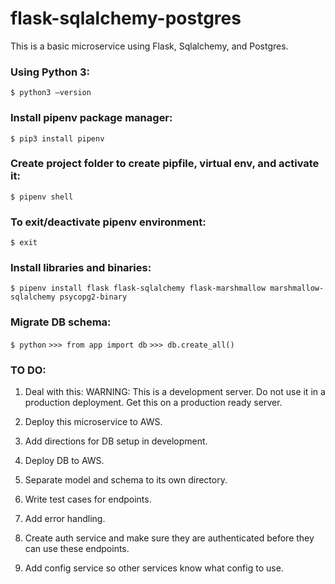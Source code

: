 # flask-sqlalchemy-postgres
This is a basic microservice using Flask, Sqlalchemy, and Postgres.


### Using Python 3:
`$ python3 —version`

### Install pipenv package manager:
`$ pip3 install pipenv`

### Create project folder to create pipfile, virtual env, and activate it:
`$ pipenv shell`

### To exit/deactivate pipenv environment:
`$ exit`

### Install libraries and binaries:
`$ pipenv install flask flask-sqlalchemy flask-marshmallow marshmallow-sqlalchemy psycopg2-binary`

### Migrate DB schema:
`$ python`
`>>> from app import db`
`>>> db.create_all()`



### TO DO:


1. Deal with this: WARNING: This is a development server. Do not use it in a production deployment.
Get this on a production ready server.

2. Deploy this microservice to AWS.

3. Add directions for DB setup in development.

4. Deploy DB to AWS.

5. Separate model and schema to its own directory.

6. Write test cases for endpoints.

7. Add error handling.

8. Create auth service and make sure they are authenticated before they can use these endpoints.

9. Add config service so other services know what config to use.



